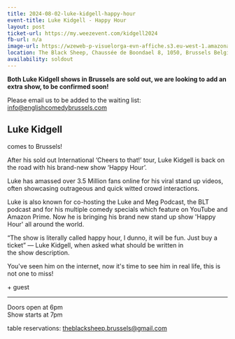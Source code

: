 ```yaml
---
title: 2024-08-02-luke-kidgell-happy-hour
event-title: Luke Kidgell - Happy Hour
layout: post
ticket-url: https://my.weezevent.com/kidgell2024
fb-url: n/a
image-url: https://wzeweb-p-visuelorga-evn-affiche.s3.eu-west-1.amazonaws.com/affiche_1108600.jpg
location: The Black Sheep, Chaussée de Boondael 8, 1050, Brussels Belgium
availability: soldout
---
```



<strong>Both Luke Kidgell shows in Brussels are sold out, we are looking to add an extra show, to be confirmed soon!</strong>

Please email us to be added to the waiting list: info@englishcomedybrussels.com

<h2>Luke Kidgell</h2><span> comes to Brussels!</span>

After his sold out International ‘Cheers to that!’ tour, Luke Kidgell is back on the road with his brand-new show ‘Happy Hour’.

Luke has amassed over 3.5 Million fans online for his viral stand up videos, often showcasing outrageous and quick witted crowd interactions.

Luke is also known for co-hosting the Luke and Meg Podcast, the BLT podcast and for his multiple comedy specials which feature on YouTube and Amazon Prime. Now he is bringing his brand new stand up show 'Happy Hour' all around the world.

“The show is literally called happy hour, I dunno, it will be fun. Just buy a ticket” — Luke Kidgell, when asked what should be written in the show description.

You've seen him on the internet, now it's time to see him in real life, this is not one to miss!</p>

&plus; guest 

<hr />
Doors open at 6pm<br>
Show starts at 7pm

table reservations: theblacksheep.brussels@gmail.com
